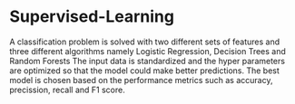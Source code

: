 # Supervised-Learning
A classification problem is solved with two different sets of features and three different algorithms namely Logistic Regression, Decision Trees and Random Forests
The input data is standardized and the hyper parameters are optimized so that the model could make better predictions.
The best model is chosen based on the performance metrics such as accuracy, precission, recall and F1 score.
